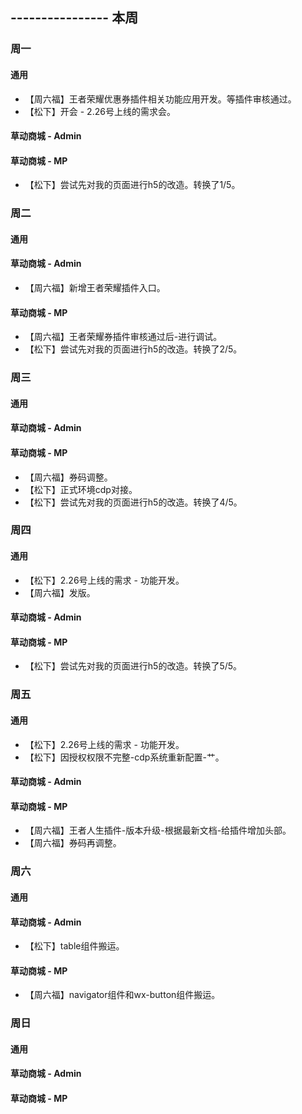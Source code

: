 ## ---------------- 本周

### 周一
#### 通用
* 【周六福】王者荣耀优惠券插件相关功能应用开发。等插件审核通过。
* 【松下】开会 - 2.26号上线的需求会。
#### 草动商城 - Admin
#### 草动商城 - MP
* 【松下】尝试先对我的页面进行h5的改造。转换了1/5。

### 周二
#### 通用
#### 草动商城 - Admin
* 【周六福】新增王者荣耀插件入口。
#### 草动商城 - MP
* 【周六福】王者荣耀券插件审核通过后-进行调试。
* 【松下】尝试先对我的页面进行h5的改造。转换了2/5。

### 周三
#### 通用
#### 草动商城 - Admin
#### 草动商城 - MP
* 【周六福】券码调整。
* 【松下】正式环境cdp对接。
* 【松下】尝试先对我的页面进行h5的改造。转换了4/5。

### 周四
#### 通用
* 【松下】2.26号上线的需求 - 功能开发。
* 【周六福】发版。
#### 草动商城 - Admin
#### 草动商城 - MP
* 【松下】尝试先对我的页面进行h5的改造。转换了5/5。

### 周五
#### 通用
* 【松下】2.26号上线的需求 - 功能开发。
* 【松下】因授权权限不完整-cdp系统重新配置-艹。
#### 草动商城 - Admin
#### 草动商城 - MP
* 【周六福】王者人生插件-版本升级-根据最新文档-给插件增加头部。
* 【周六福】券码再调整。

### 周六
#### 通用
#### 草动商城 - Admin
* 【松下】table组件搬运。
#### 草动商城 - MP
* 【周六福】navigator组件和wx-button组件搬运。

### 周日
#### 通用
#### 草动商城 - Admin
#### 草动商城 - MP
